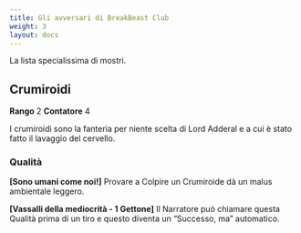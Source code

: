 ```yaml
---
title: Gli avversari di BreakBeast Club
weight: 3
layout: docs
---
```

La lista specialissima di mostri.

## Crumiroidi

**Rango** 2 **Contatore** 4

I crumiroidi sono la fanteria per niente scelta di Lord Adderal e a cui è stato fatto il lavaggio del cervello.

### Qualità

**[Sono umani come noi!]** Provare a Colpire un Crumiroide dà un malus ambientale leggero.

**[Vassalli della mediocrità - 1 Gettone]** Il Narratore può chiamare questa Qualità prima di un tiro e questo diventa un “Successo, ma” automatico.
